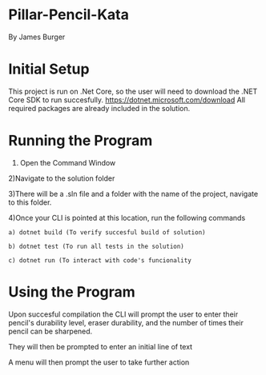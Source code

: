 # Pillar-Pencil-Kata

By James Burger

# Initial Setup

This project is run on .Net Core, so the user will need to download the .NET Core SDK to run succesfully.
https://dotnet.microsoft.com/download
All required packages are already included in the solution.

# Running the Program

1) Open the Command Window

2)Navigate to the solution folder

3)There will be a .sln file and a folder with the name of the project, navigate to this folder.

4)Once your CLI is pointed at this location, run the following commands

    a) dotnet build (To verify succesful build of solution)
  
    b) dotnet test (To run all tests in the solution)
  
    c) dotnet run (To interact with code's funcionality
  
# Using the Program
Upon succesful compilation the CLI will prompt the user to enter their pencil's durability level, eraser durability, and the number of times their pencil can be sharpened.

They will then be prompted to enter an initial line of text

A menu will then prompt the user to take further action
